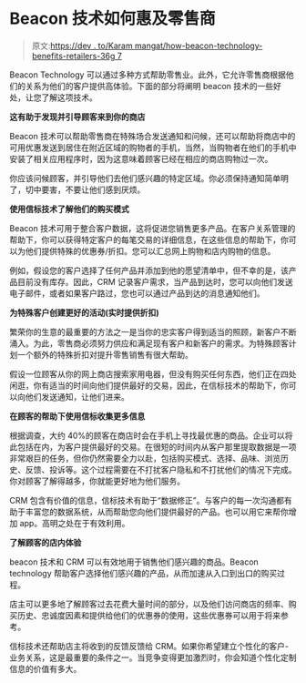 # Beacon 技术如何惠及零售商

> 原文:[https://dev . to/Karam mangat/how-beacon-technology-benefits-retailers-36g 7](https://dev.to/karammangat/how-beacon-technology-benefits-retailers-36g7)

Beacon Technology 可以通过多种方式帮助零售业。此外，它允许零售商根据他们的关系为他们的客户提供高体验。下面的部分将阐明 beacon 技术的一些好处，让您了解这项技术。

**这有助于发现并引导顾客来到你的商店**

Beacon 技术可以帮助零售商在特殊场合发送通知和问候，还可以帮助将商店中的可用优惠发送到居住在附近区域的购物者的手机，当然，当购物者在他们的手机中安装了相关应用程序时，因为这意味着顾客已经在相应的商店购物过一次。

你应该问候顾客，并引导他们去他们感兴趣的特定区域。你必须保持通知简单明了，切中要害，不要让他们感到厌烦。

**使用信标技术了解他们的购买模式**

Beacon 技术可用于整合客户数据，这将促进您销售更多产品。在客户关系管理的帮助下，你可以获得特定客户的每笔交易的详细信息，在这些信息的帮助下，你可以为他们提供特殊的优惠券/折扣。您可以汇总网上购物和店内购物的信息。

例如，假设您的客户选择了任何产品并添加到他的愿望清单中，但不幸的是，该产品目前没有库存。因此，CRM 记录客户需求，当产品到达时，您可以向他们发送电子邮件，或者如果客户路过，您也可以通过产品到达的消息通知他们。

**为特殊客户创建更好的活动(实时提供折扣)**

繁荣你的生意的最重要的方法之一是当你的忠实客户得到适当的照顾，新客户不断涌入。为此，零售商必须努力供应和满足现有客户和新客户的需求。为特殊顾客计划一个额外的特殊折扣对提升零售销售有很大帮助。

假设一位顾客从你的网上商店搜索家用电器，但没有购买任何东西，他们正在四处闲逛，你有适当的时间向他们提供最好的交易，因此，在信标技术的帮助下，你可以向他们发送通知，让他们进来。

**在顾客的帮助下使用信标收集更多信息**

根据调查，大约 40%的顾客在商店时会在手机上寻找最优惠的商品。企业可以将此包括在内，为客户提供最好的交易。在很短的时间内从客户那里提取数据是一项非常艰巨的任务，但你仍然需要全力以赴，包括购买模式、选择、品味、浏览历史、反馈、投诉等。这个过程需要在不打扰客户隐私和不打扰他们的情况下完成。你对顾客了解得越多，你就能更好地为他们服务。

CRM 包含有价值的信息，信标技术有助于“数据修正”。与客户的每一次沟通都有助于丰富您的数据系统，从而帮助您向他们提供最好的产品。也可以用它来帮你增加 app。高明之处在于有效利用。

**了解顾客的店内体验**

beacon 技术和 CRM 可以有效地用于销售他们感兴趣的商品。Beacon technology 帮助客户选择他们感兴趣的产品，从而加速从入口到出口的购买过程。

店主可以更多地了解顾客过去花费大量时间的部分，以及他们访问商店的频率、购买历史、忠诚度因素和提供给他们的优惠券的使用，这些优惠券可以用于将来参考。

信标技术还帮助店主将收到的反馈反馈给 CRM。如果你希望建立个性化的客户-业务关系，这是最重要的条件之一。当竞争变得更加激烈时，你会知道个性化定制信息的价值有多大。
